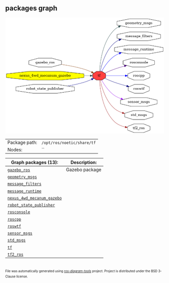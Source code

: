 <!--
File was automatically generated using 'ros-diagram-tools' project.
Project is distributed under the BSD 3-Clause license.
-->

## packages graph

[![tf](tf.png "tf")](tf.png)

|     |     |
| --- | --- |
| Package path: | `/opt/ros/noetic/share/tf` |
| Nodes: | `` |


| Graph packages (13): | Description: |
| -------------------- | ------------ |
| [`gazebo_ros`](gazebo_ros.md) | Gazebo package |
| [`geometry_msgs`](geometry_msgs.md) |  |
| [`message_filters`](message_filters.md) |  |
| [`message_runtime`](message_runtime.md) |  |
| [`nexus_4wd_mecanum_gazebo`](nexus_4wd_mecanum_gazebo.md) |  |
| [`robot_state_publisher`](robot_state_publisher.md) |  |
| [`rosconsole`](rosconsole.md) |  |
| [`roscpp`](roscpp.md) |  |
| [`roswtf`](roswtf.md) |  |
| [`sensor_msgs`](sensor_msgs.md) |  |
| [`std_msgs`](std_msgs.md) |  |
| [`tf`](tf.md) |  |
| [`tf2_ros`](tf2_ros.md) |  |


</br>
<font size="1">
File was automatically generated using <a href="https://github.com/anetczuk/ros-diagram-tools"><i>ros-diagram-tools</i></a> project.
Project is distributed under the BSD 3-Clause license.
</font>
